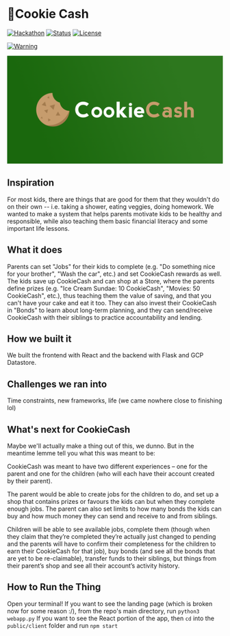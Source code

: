 # 🍪Cookie Cash 

[![Hackathon](https://img.shields.io/badge/Hackathon-YHack-orange)](https://www.yhack.org/) 
[![Status](https://img.shields.io/badge/status-not%20maintained-red)]() 
[![License](https://img.shields.io/badge/license-MIT-blue.svg)](LICENSE.md) 
  
[![Warning](https://img.shields.io/badge/prepare%20to%20see-hackathon%20spaghetti%20code-yellow)]()
  
![CookieCash logo](/github_media/Banner.png)

## Inspiration

For most kids, there are things that are good for them that they wouldn't do on their own -- i.e. taking a shower, eating veggies, doing homework. We wanted to make a system that helps parents motivate kids to be healthy and responsible, while also teaching them basic financial literacy and some important life lessons.

## What it does

Parents can set "Jobs" for their kids to complete (e.g. "Do something nice for your brother", "Wash the car", etc.) and set CookieCash rewards as well. The kids save up CookieCash and can shop at a Store, where the parents define prizes (e.g. "Ice Cream Sundae: 10 CookieCash", "Movies: 50 CookieCash", etc.), thus teaching them the value of saving, and that you can't have your cake and eat it too. They can also invest their CookieCash in "Bonds" to learn about long-term planning, and they can send/receive CookieCash with their siblings to practice accountability and lending.

## How we built it

We built the frontend with React and the backend with Flask and GCP Datastore.

## Challenges we ran into

Time constraints, new frameworks, life (we came nowhere close to finishing lol)

## What's next for CookieCash
Maybe we'll actually make a thing out of this, we dunno.
But in the meantime lemme tell you what this was meant to be:

CookieCash was meant to have two different experiences – one for the parent and one for the children (who will each have their account created by their parent).

The parent would be able to create jobs for the children to do, and set up a shop that contains prizes or favours the kids can but when they complete enough jobs. The parent can also set limits to how many bonds the kids can buy and how much money they can send and receive to and from siblings.

Children will be able to see available jobs, complete them (though when they claim that they’re completed they’re actually just changed to pending and the parents will have to confirm their completeness for the children to earn their CookieCash for that job), buy bonds (and see all the bonds that are yet to be re-claimable), transfer funds to their siblings, but things from their parent’s shop and see all their account’s activity history.


## How to Run the Thing
Open your terminal!
If you want to see the landing page (which is broken now for some reason :/), from the repo's main directory, run `python3 webapp.py`
If you want to see the React portion of the app, then `cd` into the `public/client` folder and run `npm start`
